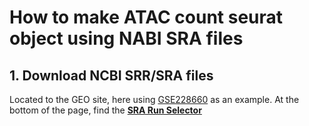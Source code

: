 # How to make ATAC count seurat object using NABI SRA files

## 1. Download NCBI SRR/SRA files
Located to the GEO site, here using [GSE228660](https://www.ncbi.nlm.nih.gov/geo/query/acc.cgi?acc=GSE228660) as an example.
At the bottom of the page, find the [**SRA Run Selector**](https://www.ncbi.nlm.nih.gov/Traces/study/?acc=PRJNA950970&o=acc_s%3Aa)

